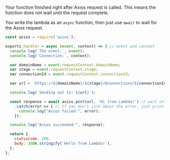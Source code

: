 Your function finished right after Axios request is called. This means the function does not wait until the request complete. 

You write the lambda as an `async` function, then just use `await` to wait for the Axios request.

```js
const axios = require('axios');

exports.handler = async (event, context) => { // event and context
  console.log(`The event:`, event);
  console.log(`Connection:`, context);

  var domainName = event.requestContext.domainName;
  var stage = event.requestContext.stage;
  var connectionId = event.requestContext.connectionId;

  var url = `https://${domainName}/${stage}/@connections/${connectionId}`;

  console.log(`Sending out to: ${url}`);

  const response = await axios.post(url, 'Hi from Lambda!') // wait until request response
    .catch(error => { // If you don't care about the error, just print it out an continue
      console.log("Axios failed:", error);
    });

  console.log("Axios succeeded:", response);

  return {
    statusCode: 200,
    body: JSON.stringify('Hello from Lambda!'),
  };
};
```

